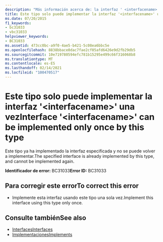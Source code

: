 ```yaml
---
description: "Más información acerca de: la interfaz ' <interfacename> ' solo se puede implementar una vez por este tipo"
title: Este tipo solo puede implementar la interfaz '<interfacename>' una vez
ms.date: 07/20/2015
f1_keywords:
- bc31033
- vbc31033
helpviewer_keywords:
- BC31033
ms.assetid: 473cc0bc-a9f0-4ae5-b421-5c08ea6bbc5e
ms.openlocfilehash: 8838bbace0dac7fae2cf05afd6426e9d2fb29db5
ms.sourcegitcommit: 10e719780594efc781b15295e499c66f316068b8
ms.translationtype: MT
ms.contentlocale: es-ES
ms.lasthandoff: 02/14/2021
ms.locfileid: "100470517"
---
```

# <a name="interface-interfacename-can-be-implemented-only-once-by-this-type"></a><span data-ttu-id="93984-103">Este tipo solo puede implementar la interfaz '\<interfacename>' una vez</span><span class="sxs-lookup"><span data-stu-id="93984-103">Interface '\<interfacename>' can be implemented only once by this type</span></span>

<span data-ttu-id="93984-104">Este tipo ya ha implementado la interfaz especificada y no se puede volver a implementar.</span><span class="sxs-lookup"><span data-stu-id="93984-104">The specified interface is already implemented by this type, and cannot be implemented again.</span></span>  
  
 <span data-ttu-id="93984-105">**Identificador de error:** BC31033</span><span class="sxs-lookup"><span data-stu-id="93984-105">**Error ID:** BC31033</span></span>  
  
## <a name="to-correct-this-error"></a><span data-ttu-id="93984-106">Para corregir este error</span><span class="sxs-lookup"><span data-stu-id="93984-106">To correct this error</span></span>  
  
- <span data-ttu-id="93984-107">Implemente esta interfaz usando este tipo una sola vez.</span><span class="sxs-lookup"><span data-stu-id="93984-107">Implement this interface using this type only once.</span></span>  
  
## <a name="see-also"></a><span data-ttu-id="93984-108">Consulte también</span><span class="sxs-lookup"><span data-stu-id="93984-108">See also</span></span>

- [<span data-ttu-id="93984-109">Interfaces</span><span class="sxs-lookup"><span data-stu-id="93984-109">Interfaces</span></span>](../programming-guide/language-features/interfaces/index.md)
- [<span data-ttu-id="93984-110">Implementaciones</span><span class="sxs-lookup"><span data-stu-id="93984-110">Implements</span></span>](../language-reference/statements/implements-clause.md)
